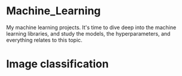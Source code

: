 # Machine_Learning
My machine learning projects. It's time to dive deep into the machine learning libraries,
and study the models, the hyperparameters, and everything relates to this topic.

# Image classification
